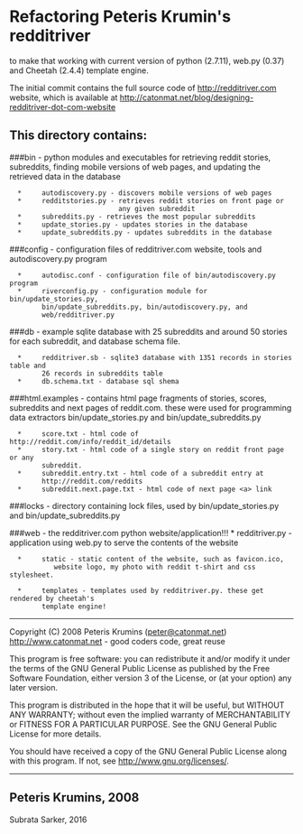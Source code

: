 Refactoring Peteris Krumin's redditriver
========================================
to make that working with current version of python (2.7.11),
web.py (0.37) and Cheetah (2.4.4) template engine. 

The initial commit contains the full source code of http://redditriver.com website, which
is available at http://catonmat.net/blog/designing-redditriver-dot-com-website

This directory contains:
------------------------
###bin 
      - python modules and executables for retrieving reddit stories,
      subreddits, finding mobile versions of web pages, and updating
      the retrieved data in the database

      *     autodiscovery.py - discovers mobile versions of web pages
      *     redditstories.py - retrieves reddit stories on front page or
                               any given subreddit
      *     subreddits.py - retrieves the most popular subreddits
      *     update_stories.py - updates stories in the database
      *     update_subreddits.py - updates subreddits in the database

###config 
      - configuration files of redditriver.com website, tools and
      autodiscovery.py program

      *     autodisc.conf - configuration file of bin/autodiscovery.py program
      *     riverconfig.py - configuration module for bin/update_stories.py,
            bin/update_subreddits.py, bin/autodiscovery.py, and 
            web/redditriver.py

###db 
      - example sqlite database with 25 subreddits and around 50 stories for
     each subreddit, and database schema file.

      *     redditriver.sb - sqlite3 database with 1351 records in stories table and
            26 records in subreddits table
      *     db.schema.txt - database sql shema

###html.examples 
      - contains html page fragments of stories, scores, subreddits and next 
      pages of reddit.com. these were used for programming data extractors
      bin/update_stories.py and bin/update_subreddits.py
              
      *     score.txt - html code of http://reddit.com/info/reddit_id/details
      *     story.txt - html code of a single story on reddit front page or any
            subreddit.
      *     subreddit.entry.txt - html code of a subreddit entry at 
            http://reddit.com/reddits
      *     subreddit.next.page.txt - html code of next page <a> link

###locks 
      - directory containing lock files, used by bin/update_stories.py and
        bin/update_subreddits.py

###web 
      - the redditriver.com python website/application!!!
      *     redditriver.py - application using web.py to serve the contents of the
                       website

      *     static - static content of the website, such as favicon.ico,
               website logo, my photo with reddit t-shirt and css stylesheet.

      *     templates - templates used by redditriver.py. these get rendered by cheetah's
            template engine!
-----------------------------------------------------------------------------

Copyright (C) 2008 Peteris Krumins (peter@catonmat.net)
http://www.catonmat.net  -  good coders code, great reuse

This program is free software: you can redistribute it and/or modify
it under the terms of the GNU General Public License as published by
the Free Software Foundation, either version 3 of the License, or
(at your option) any later version.

This program is distributed in the hope that it will be useful,
but WITHOUT ANY WARRANTY; without even the implied warranty of
MERCHANTABILITY or FITNESS FOR A PARTICULAR PURPOSE.  See the
GNU General Public License for more details.

You should have received a copy of the GNU General Public License
along with this program.  If not, see <http://www.gnu.org/licenses/>.

------------------------------------------------------------------------------

Peteris Krumins, 2008
------------------------------------------------------------------------------

Subrata Sarker, 2016

